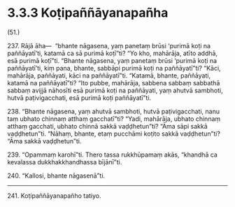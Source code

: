 

# 3.3.3 Koṭipaññāyanapañha




(51.)

237\. Rājā āha—  “bhante nāgasena, yaṃ panetaṃ brūsi ‘purimā koṭi na paññāyatī’ti, katamā ca sā purimā koṭī”ti? “Yo kho, mahārāja, atīto addhā, esā purimā koṭī”ti. “Bhante nāgasena, yaṃ panetaṃ brūsi ‘purimā koṭi na paññāyatī’ti, kiṃ pana, bhante, sabbāpi purimā koṭi na paññāyatī”ti? “Kāci, mahārāja, paññāyati, kāci na paññāyatī”ti. “Katamā, bhante, paññāyati, katamā na paññāyatī”ti? “Ito pubbe, mahārāja, sabbena sabbaṃ sabbathā sabbaṃ avijjā nāhosīti esā purimā koṭi na paññāyati, yaṃ ahutvā sambhoti, hutvā paṭivigacchati, esā purimā koṭi paññāyatī”ti.

238\. “Bhante nāgasena, yaṃ ahutvā sambhoti, hutvā paṭivigacchati, nanu taṃ ubhato chinnaṃ atthaṃ gacchatī”ti? “Yadi, mahārāja, ubhato chinnaṃ atthaṃ gacchati, ubhato chinnā sakkā vaḍḍhetun”ti? “Āma sāpi sakkā vaḍḍhetun”ti. “Nāhaṃ, bhante, etaṃ pucchāmi koṭito sakkā vaḍḍhetun”ti? “Āma sakkā vaḍḍhetun”ti.

239\. “Opammaṃ karohī”ti. Thero tassa rukkhūpamaṃ akās, “khandhā ca kevalassa dukkhakkhandhassa bījānī”ti.

240\. “Kallosi, bhante nāgasenā”ti.

---

241\. Koṭipaññāyanapañho tatiyo.






